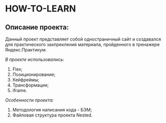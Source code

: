 # **HOW-TO-LEARN**
## **Описание проекта:**
Данный проект представляет собой одностраничный сайт и создавался для практического закпрекления материала, пройденного в тренажере Яндекс.Практикум.

*В проекте использовались:*
1. Flex;
2. Позиционирование;
3. Кейфреймы;
4. Трансформации;
5. iframe.

*Особенности проекта:*
1. Методология написания кода - БЭМ;
2. Файловая структура проекта Nested.
